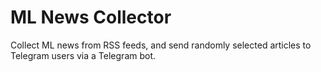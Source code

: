 # ML News Collector

Collect ML news from RSS feeds, and send randomly selected articles to Telegram users via a Telegram bot.
